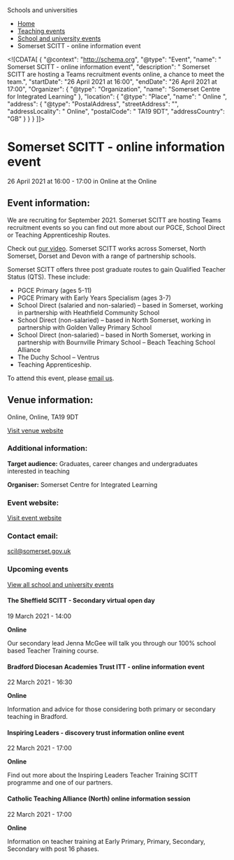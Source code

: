 Schools and universities

*   [Home](/)
*   [Teaching events](/teaching-events)
*   [School and university events](/teaching-events/training-provider-events)
*   Somerset SCITT - online information event

<!\[CDATA\[ { "@context": "http://schema.org", "@type": "Event", "name": " Somerset SCITT - online information event", "description": " Somerset SCITT are hosting a Teams recruitment events online, a chance to meet the team.", "startDate": "26 April 2021 at 16:00", "endDate": "26 April 2021 at 17:00", "Organizer": { "@type": "Organization", "name": "Somerset Centre for Integrated Learning" }, "location": { "@type": "Place", "name": " Online ", "address": { "@type": "PostalAddress", "streetAddress": "", "addressLocality": " Online", "postalCode": " TA19 9DT", "addressCountry": "GB" } } } \]\]>

Somerset SCITT - online information event
=========================================

26 April 2021 at 16:00 - 17:00 in Online at the Online

Event information:
------------------

We are recruiting for September 2021. Somerset SCITT are hosting Teams recruitment events so you can find out more about our PGCE, School Direct or Teaching Apprenticeship Routes.

Check out [our video](http://www.youtube.com/watch?v=ip4Nqv3aVB4&t=45s). Somerset SCITT works across Somerset, North Somerset, Dorset and Devon with a range of partnership schools.

Somerset SCITT offers three post graduate routes to gain Qualified Teacher Status (QTS). These include:

*   PGCE Primary (ages 5-11)
*   PGCE Primary with Early Years Specialism (ages 3-7)
*   School Direct (salaried and non-salaried) – based in Somerset, working in partnership with Heathfield Community School
*   School Direct (non-salaried) – based in North Somerset, working in partnership with Golden Valley Primary School
*   School Direct (non-salaried) – based in North Somerset, working in partnership with Bournville Primary School – Beach Teaching School Alliance
*   The Duchy School – Ventrus
*   Teaching Apprenticeship.

To attend this event, please [email us](mailto:scil@somerset.gov.uk).

Venue information:
------------------

Online, Online, TA19 9DT

[Visit venue website](https://www.sciltraining.co.uk/ "Online")

### Additional information:

**Target audience:** Graduates, career changes and undergraduates interested in teaching

**Organiser:** Somerset Centre for Integrated Learning

### Event website:

[Visit event website](https://www.sciltraining.co.uk/)

### Contact email:

[scil@somerset.gov.uk](mailto:scil@somerset.gov.uk)

### Upcoming events

[View all school and university events](/teaching-events/training-provider-events)

[](/teaching-events/training-provider-events/210319-the-sheffield-scitt-secondary-virtual-open-day)

#### The Sheffield SCITT - Secondary virtual open day

19 March 2021 - 14:00

**Online**

Our secondary lead Jenna McGee will talk you through our 100% school based Teacher Training course.

[](/teaching-events/training-provider-events/210322-bradford-diocesan-academies-trust-itt-online-information-event)

#### Bradford Diocesan Academies Trust ITT - online information event

22 March 2021 - 16:30

**Online**

Information and advice for those considering both primary or secondary teaching in Bradford.

[](/teaching-events/training-provider-events/210322-inspiring-leaders-discovery-trust-information-online-event)

#### Inspiring Leaders - discovery trust information online event

22 March 2021 - 17:00

**Online**

Find out more about the Inspiring Leaders Teacher Training SCITT programme and one of our partners.

[](/teaching-events/training-provider-events/210322-catholic-teaching-alliance-north-online-information-session)

#### Catholic Teaching Alliance (North) online information session

22 March 2021 - 17:00

**Online**

Information on teacher training at Early Primary, Primary, Secondary, Secondary with post 16 phases.